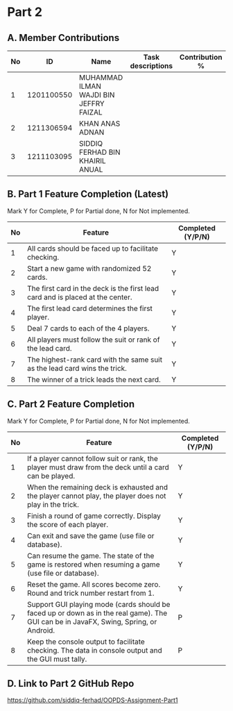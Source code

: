 # Part 2

## A. Member Contributions

No | ID         | Name                                       | Task descriptions                           | Contribution %
-- | ---------- | ------------------------------------------ | --------------------------------------------| --------------
1  | 1201100550 | MUHAMMAD ILMAN WAJDI BIN JEFFRY FAIZAL     |                                             | 
2  | 1211306594 | KHAN ANAS ADNAN                            |                                             | 
3  | 1211103095 | SIDDIQ FERHAD BIN KHAIRIL ANUAL            |                                             |


## B. Part 1 Feature Completion (Latest)

Mark Y for Complete, P for Partial done, N for Not implemented.

No | Feature                                                                         | Completed (Y/P/N)
-- | ------------------------------------------------------------------------------- | -----------------
1  | All cards should be faced up to facilitate checking.                            | Y
2  | Start a new game with randomized 52 cards.                                      | Y
3  | The first card in the deck is the first lead card and is placed at the center.  | Y
4  | The first lead card determines the first player.                                | Y
5  | Deal 7 cards to each of the 4 players.                                          | Y
6  | All players must follow the suit or rank of the lead card.                      | Y
7  | The highest-rank card with the same suit as the lead card wins the trick.       | Y
8  | The winner of a trick leads the next card.                                      | Y


## C. Part 2 Feature Completion

Mark Y for Complete, P for Partial done, N for Not implemented.

No | Feature                                                                                                                                | Completed (Y/P/N)
-- | -------------------------------------------------------------------------------------------------------------------------------------- | -----------------
1  | If a player cannot follow suit or rank, the player must draw from the deck until a card can be played.                                 | Y
2  | When the remaining deck is exhausted and the player cannot play, the player does not play in the trick.                                | Y
3  | Finish a round of game correctly. Display the score of each player.                                                                    | Y
4  | Can exit and save the game (use file or database).                                                                                     | Y
5  | Can resume the game. The state of the game is restored when resuming a game (use file or database).                                    | Y
6  | Reset the game. All scores become zero. Round and trick number restart from 1.                                                         | Y
7  | Support GUI playing mode (cards should be faced up or down as in the real game). The GUI can be in JavaFX, Swing, Spring, or Android.  | P
8  | Keep the console output to facilitate checking. The data in console output and the GUI must tally.                                     | P


## D. Link to Part 2 GitHub Repo

https://github.com/siddiq-ferhad/OOPDS-Assignment-Part1

